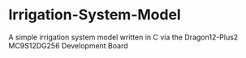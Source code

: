 # Irrigation-System-Model
A simple irrigation system model written in C via the Dragon12-Plus2 MC9S12DG256 Development Board
